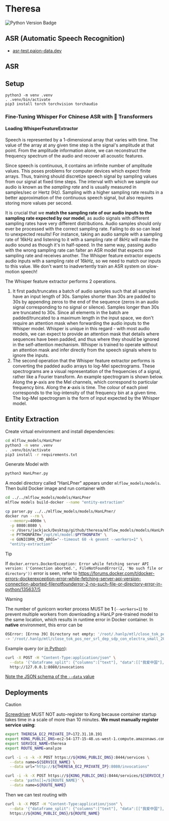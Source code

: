 Theresa
=======

![Python Version Badge](https://img.shields.io/badge/Python-3.10-brightgreen?style=flat-square&logo=python&logoColor=white)

ASR (Automatic Speech Recognition)
----------------------------------

- [asr-test.paion-data.dev](./test_models/asr)








ASR
---

Setup
-----

```console
python3 -m venv .venv
. .venv/bin/activate
pip3 install torch torchvision torchaudio
```

### Fine-Tuning Whisper For Chinese ASR with 🤗 Transformers

#### Loading WhisperFeatureExtractor

Speech is represented by a 1-dimensional array that varies with time. The value of the array at any given time step is
the signal's amplitude at that point. From the amplitude information alone, we can reconstruct the frequency spectrum of
the audio and recover all acoustic features.

Since speech is continuous, it contains an infinite number of amplitude values. This poses problems for computer devices
which expect finite arrays. Thus, training should discretize speech signal by sampling values from our signal at fixed
time steps. The interval with which we sample our audio is known as the *sampling rate* and is usually measured in
samples/sec or Hertz (Hz). Sampling with a higher sampling rate results in a better approximation of the continuous
speech signal, but also requires storing more values per second.

It is crucial that we **match the sampling rate of our audio inputs to the sampling rate expected by our model**, as
audio signals with different sampling rates have very different distributions. Audio samples should only ever be
processed with the correct sampling rate. Failing to do so can lead to unexpected results! For instance, taking an audio
sample with a sampling rate of 16kHz and listening to it with a sampling rate of 8kHz will make the audio sound as
though it's in half-speed. In the same way, passing audio with the wrong sampling rate can falter an ASR model that
expects one sampling rate and receives another. The Whisper feature extractor expects audio inputs with a sampling rate
of 16kHz, so we need to match our inputs to this value. We don't want to inadvertently train an ASR system on
slow-motion speech!

The Whisper feature extractor performs 2 operations.

1. It first pads/truncates a batch of audio samples such that all samples have an input length of 30s. Samples shorter
   than 30s are padded to 30s by appending zeros to the end of the sequence (zeros in an audio signal corresponding to
   no signal or silence). Samples longer than 30s are truncated to 30s. Since all elements in the batch are
   padded/truncated to a maximum length in the input space, we don't require an attention mask when forwarding the audio
   inputs to the Whisper model. Whisper is unique in this regard - with most audio models, we can expect to provide an
   attention mask that details where sequences have been padded, and thus where they should be ignored in the
   self-attention mechanism. Whisper is trained to operate without an attention mask and infer directly from the speech
   signals where to ignore the inputs.
2. The second operation that the Whisper feature extractor performs is converting the padded audio arrays to log-Mel
   spectrograms. These spectrograms are a visual representation of the frequencies of a signal, rather like a Fourier
   transform. An example spectrogram is shown below. Along the ***y***-axis are the Mel channels, which correspond to
   particular frequency bins. Along the ***x***-axis is time. The colour of each pixel corresponds to the log-intensity
   of that frequency bin at a given time. The log-Mel spectrogram is the form of input expected by the Whisper model.


Entity Extraction
-----------------

Create virtual environment and install dependencies:

```bash
cd mlflow_models/HanLPner
python3 -m venv .venv
. .venv/bin/activate
pip3 install -r requirements.txt
```

Generate Model with

```bash
python3 HanLPner.py
```

A model directory called "HanLPner" appears under `mlflow_models/models`. Then build Docker image and run container with

```bash
cd ../../mlflow_models/models/HanLPner
mlflow models build-docker --name "entity-extraction"

cp parser.py ../../mlflow_models/models/HanLPner/
docker run --rm \
  --memory=4000m \
  -p 8080:8080 \
  -v /Users/jackjack/Desktop/github/theresa/mlflow_models/models/HanLPner:/opt/ml/model \
  -e PYTHONPATH="/opt/ml/model:$PYTHONPATH" \
  -e GUNICORN_CMD_ARGS="--timeout 60 -k gevent --workers=1" \
  "entity-extraction"
```

> [!TIP]
> If `docker.errors.DockerException: Error while fetching server API version: ('Connection aborted.', FileNotFoundError(2, 'No such file or directory'))`
> error is seen, refer to https://forums.docker.com/t/docker-errors-dockerexception-error-while-fetching-server-api-version-connection-aborted-filenotfounderror-2-no-such-file-or-directory-error-in-python/135637/5

> [!WARNING]
> The number of gunicorn worker process MUST be **1** (`--workers=1`) to prevent multiple workers from downloading a
> HanLP pre-trained model to the same location, which results in runtime error in Docker container. In **native**
> environment, this error can be
> 
> ```bash
> OSError: [Errno 39] Directory not empty: '/root/.hanlp/mtl/close_tok_pos_ner_srl_dep_sdp_con_electra_small_20210304_135840'
> -> '/root/.hanlp/mtl/close_tok_pos_ner_srl_dep_sdp_con_electra_small_20210111_124159'
> ```

Example query (or [in Python](https://huggingface.co/spaces/QubitPi/named-entity-recognition/blob/main/app.py)):

```bash
curl -X POST -H "Content-Type:application/json" \
  --data '{"dataframe_split": {"columns":["text"], "data":[["我爱中国"], ["米哈游成立于2011年,致力于为用户提供美好的、超出预期的产品与内容。米哈游多年来秉持技术自主创新,坚持走原创精品之路,围绕原创IP打造了涵盖漫画、动画、游戏、音乐、小说及动漫周边的全产业链。"]]}}' \
  http://127.0.0.1:8080/invocations
```

[Note the JSON schema of the `--data` value](https://stackoverflow.com/a/75104855)

Deployments
-----------

> [!CAUTION]
> [Screwdriver](./screwdriver.yaml) MUST NOT auto-register to Kong because container startup takes time in a scale of
> more than 10 minutes. **We must manually register service using**:
> 
> ```bash
> export THERESA_EC2_PRIVATE_IP=172.31.10.191
> export KONG_PUBLIC_DNS=ec2-54-177-15-48.us-west-1.compute.amazonaws.com
> export SERVICE_NAME=theresa
> export ROUTE_NAME=analyze
> 
> curl -i -s -k -X POST https://${KONG_PUBLIC_DNS}:8444/services \
>   --data name=${SERVICE_NAME} \
>   --data url="http://${THERESA_EC2_PRIVATE_IP}:8080/invocations"
> 
> curl -i -k -X POST https://${KONG_PUBLIC_DNS}:8444/services/${SERVICE_NAME}/routes \
>   --data 'paths[]=/${ROUTE_NAME}' \
>   --data name=${ROUTE_NAME}
> ```
> 
> Then we can test routing with
> 
> ```bash
> curl -k -X POST -H "Content-Type:application/json" \
>   --data '{"dataframe_split": {"columns":["text"], "data":[["我爱中国"], ["米哈游成立于2011年,致力于为用户提供美好的、超出预期的产品与内容。米哈游多年  来秉持技术自主创新,坚持走原创精品之路,围绕原创IP打造了涵盖漫画、动画、游戏、音乐、小说及动漫周边的全产业链。"]]}}' \
>   https://${KONG_PUBLIC_DNS}/${ROUTE_NAME}
> ```
